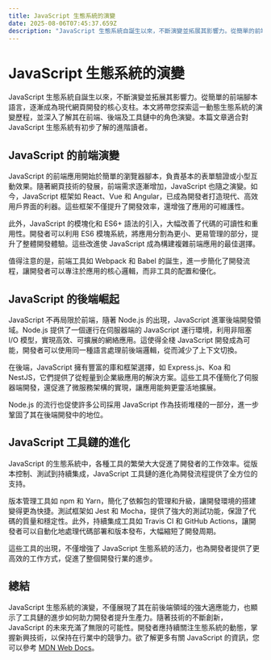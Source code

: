 ```yaml
---
title: JavaScript 生態系統的演變
date: 2025-08-06T07:45:37.659Z
description: "JavaScript 生態系統自誕生以來，不斷演變並拓展其影響力。從簡單的前端腳本語言，逐漸成為現代網頁開發的核心支柱。本文將帶您探索這一動態生態系統的演變歷程，並深入了解其在前端、後端及工具鏈中的角色演變。本篇文章適合對 JavaScript 生態系統有初步了解的進階讀者。"
---
```


# JavaScript 生態系統的演變

JavaScript 生態系統自誕生以來，不斷演變並拓展其影響力。從簡單的前端腳本語言，逐漸成為現代網頁開發的核心支柱。本文將帶您探索這一動態生態系統的演變歷程，並深入了解其在前端、後端及工具鏈中的角色演變。本篇文章適合對 JavaScript 生態系統有初步了解的進階讀者。

## JavaScript 的前端演變

JavaScript 的前端應用開始於簡單的瀏覽器腳本，負責基本的表單驗證或小型互動效果。隨著網頁技術的發展，前端需求逐漸增加，JavaScript 也隨之演變。如今，JavaScript 框架如 React、Vue 和 Angular，已成為開發者打造現代、高效用戶界面的利器。這些框架不僅提升了開發效率，還增強了應用的可維護性。

此外，JavaScript 的模塊化和 ES6+ 語法的引入，大幅改善了代碼的可讀性和重用性。開發者可以利用 ES6 模塊系統，將應用分割為更小、更易管理的部分，提升了整體開發體驗。這些改進使 JavaScript 成為構建複雜前端應用的最佳選擇。

值得注意的是，前端工具如 Webpack 和 Babel 的誕生，進一步簡化了開發流程，讓開發者可以專注於應用的核心邏輯，而非工具的配置和優化。

## JavaScript 的後端崛起

JavaScript 不再局限於前端，隨著 Node.js 的出現，JavaScript 進軍後端開發領域。Node.js 提供了一個運行在伺服器端的 JavaScript 運行環境，利用非阻塞 I/O 模型，實現高效、可擴展的網絡應用。這使得全棧 JavaScript 開發成為可能，開發者可以使用同一種語言處理前後端邏輯，從而減少了上下文切換。

在後端，JavaScript 擁有豐富的庫和框架選擇，如 Express.js、Koa 和 NestJS，它們提供了從輕量到企業級應用的解決方案。這些工具不僅簡化了伺服器端開發，還促進了微服務架構的實現，讓應用能夠更靈活地擴展。

Node.js 的流行也促使許多公司採用 JavaScript 作為技術堆棧的一部分，進一步鞏固了其在後端開發中的地位。

## JavaScript 工具鏈的進化

JavaScript 的生態系統中，各種工具的繁榮大大促進了開發者的工作效率。從版本控制、測試到持續集成，JavaScript 工具鏈的進化為開發流程提供了全方位的支持。

版本管理工具如 npm 和 Yarn，簡化了依賴包的管理和升級，讓開發環境的搭建變得更為快捷。測試框架如 Jest 和 Mocha，提供了強大的測試功能，保證了代碼的質量和穩定性。此外，持續集成工具如 Travis CI 和 GitHub Actions，讓開發者可以自動化地處理代碼部署和版本發布，大幅縮短了開發周期。

這些工具的出現，不僅增強了 JavaScript 生態系統的活力，也為開發者提供了更高效的工作方式，促進了整個開發行業的進步。

## 總結

JavaScript 生態系統的演變，不僅展現了其在前後端領域的強大適應能力，也顯示了工具鏈的進步如何助力開發者提升生產力。隨著技術的不斷創新，JavaScript 的未來充滿了無限的可能性。開發者應持續關注生態系統的動態，掌握新興技術，以保持在行業中的競爭力。欲了解更多有關 JavaScript 的資訊，您可以參考 [MDN Web Docs](https://developer.mozilla.org/en-US/docs/Web/JavaScript)。